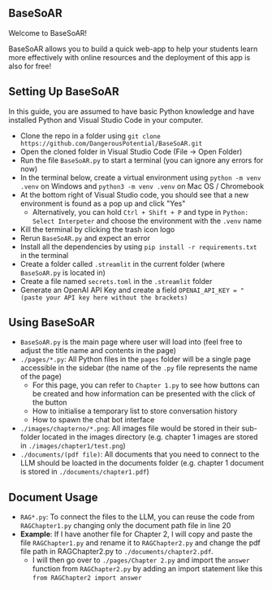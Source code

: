 ## BaseSoAR
Welcome to BaseSoAR!

BaseSoAR allows you to build a quick web-app to help your students learn more effectively with online resources and the deployment of this app is also for free!

## Setting Up BaseSoAR

In this guide, you are assumed to have basic Python knowledge and have installed Python and Visual Studio Code in your computer.

* Clone the repo in a folder using `git clone https://github.com/DangerousPotential/BaseSoAR.git`
* Open the cloned folder in Visual Studio Code (File -> Open Folder)
* Run the file `BaseSoAR.py` to start a terminal (you can ignore any errors for now)
* In the terminal below, create a virtual environment using `python -m venv .venv` on Windows and `python3 -m venv .venv` on Mac OS / Chromebook
* At the bottom right of Visual Studio code, you should see that a new environment is found as a pop up and click "Yes"
    * Alternatively, you can hold `Ctrl + Shift + P` and type in `Python: Select Interpeter` and choose the environment with the `.venv` name
* Kill the terminal by clicking the trash icon logo
* Rerun `BaseSoAR.py` and expect an error
* Install all the dependencies by using `pip install -r requirements.txt` in the terminal
* Create a folder called `.streamlit` in the current folder (where `BaseSoAR.py` is located in)
* Create a file named `secrets.toml` in the `.streamlit` folder
* Generate an OpenAI API Key and create a field `OPENAI_API_KEY = "(paste your API key here without the brackets)`

## Using BaseSoAR
* `BaseSoAR.py` is the main page where user will load into (feel free to adjust the title name and contents in the page)
* `./pages/*.py`: All Python files in the `pages` folder will be a single page accessible in the sidebar (the name of the `.py` file represents the name of the page)
    * For this page, you can refer to `Chapter 1.py` to see how buttons can be created and how information can be presented with the click of the button
    * How to initialise a temporary list to store conversation history
    * How to spawn the chat bot interface
* `./images/chapterno/*.png`: All images file would be stored in their sub-folder located in the images directory (e.g. chapter 1 images are stored in `./images/chapter1/test.png`)
* `./documents/(pdf file)`: All documents that you need to connect to the LLM should be loacted in the documents folder (e.g. chapter 1 document is stored in `./documents/chapter1.pdf`)
## Document Usage
* `RAG*.py`: To connect the files to the LLM, you can reuse the code from `RAGChapter1.py` changing only the document path file in line 20
* **Example**: If I have another file for Chapter 2, I will copy and paste the file `RAGChapter1.py` and rename it to `RAGChapter2.py` and change the pdf file path in RAGChapter2.py to `./documents/chapter2.pdf`.
    * I will then go over to `./pages/Chapter 2.py` and import the `answer` function from `RAGChapter2.py` by adding an import statement like this ```from RAGChapter2 import answer```

